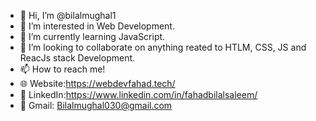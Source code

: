 - 👋 Hi, I’m @bilalmughal1
- 👀 I’m interested in Web Development.
- 🌱 I’m currently learning JavaScript.
- 💞️ I’m looking to collaborate on anything reated to HTLM, CSS, JS and ReacJs stack Development.
- 📫 How to reach me! 
- 🌐 Website:https://webdevfahad.tech/ 
- 🔗 LinkedIn:https://www.linkedin.com/in/fahadbilalsaleem/
- 📧 Gmail: Bilalmughal030@gmail.com 


<!---
bilalmughal1/bilalmughal1 is a ✨ special ✨ repository because its `README.md` (this file) appears on your GitHub profile.
You can click the Preview link to take a look at your changes.
--->
